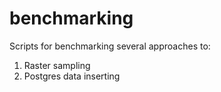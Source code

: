 # benchmarking

Scripts for benchmarking several approaches to:
1. Raster sampling
2. Postgres data inserting
